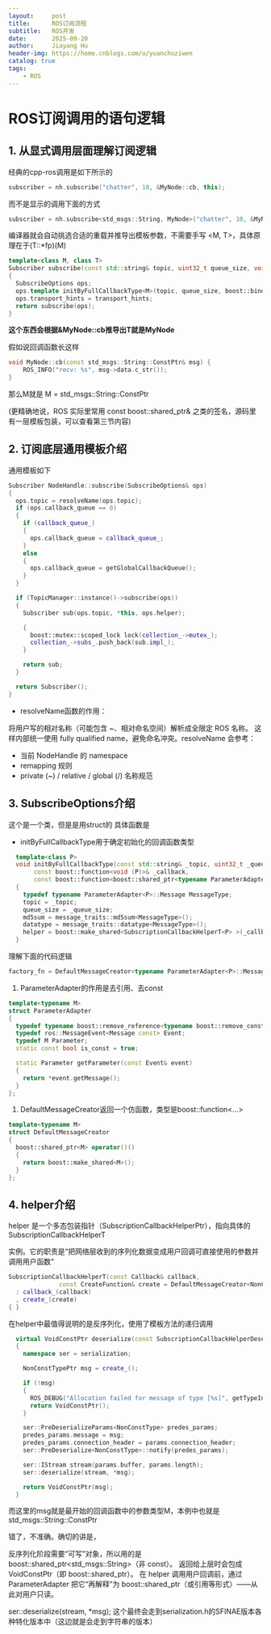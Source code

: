 ```yaml
---
layout:     post
title:      ROS订阅流程
subtitle:   ROS开发
date:       2025-09-20
author:     Jiayang Hu
header-img: https://home.cnblogs.com/u/yuanchuziwen
catalog: true
tags:
    - ROS
---
```



# ROS订阅调用的语句逻辑

## 1. 从显式调用层面理解订阅逻辑
   
经典的cpp-ros调用是如下所示的
```cpp
subscriber = nh.subscribe("chatter", 10, &MyNode::cb, this);
```

而不是显示的调用下面的方式
```cpp
subscriber = nh.subscribe<std_msgs::String, MyNode>("chatter", 10, &MyNode::cb, this);
```

编译器就会自动挑选合适的重载并推导出模板参数，不需要手写 <M, T>，具体原理在于(T::*fp)(M)

```cpp
template<class M, class T>
Subscriber subscribe(const std::string& topic, uint32_t queue_size, void(T::*fp)(M), T* obj, const TransportHints& transport_hints = TransportHints())
{
  SubscribeOptions ops;
  ops.template initByFullCallbackType<M>(topic, queue_size, boost::bind(fp, obj, boost::placeholders::_1));
  ops.transport_hints = transport_hints;
  return subscribe(ops);
}
```

**这个东西会根据&MyNode::cb推导出T就是MyNode**

假如说回调函数长这样

```cpp
void MyNode::cb(const std_msgs::String::ConstPtr& msg) {
    ROS_INFO("recv: %s", msg->data.c_str());
}
```
那么M就是 M = std_msgs::String::ConstPtr

(更精确地说，ROS 实际里常用 const boost::shared_ptr<const std_msgs::String>& 之类的签名，源码里有一层模板包装，可以查看第三节内容)

## 2. 订阅底层通用模板介绍

通用模板如下

```cpp
Subscriber NodeHandle::subscribe(SubscribeOptions& ops)
{
  ops.topic = resolveName(ops.topic);
  if (ops.callback_queue == 0)
  {
    if (callback_queue_)
    {
      ops.callback_queue = callback_queue_;
    }
    else
    {
      ops.callback_queue = getGlobalCallbackQueue();
    }
  }

  if (TopicManager::instance()->subscribe(ops))
  {
    Subscriber sub(ops.topic, *this, ops.helper);

    {
      boost::mutex::scoped_lock lock(collection_->mutex_);
      collection_->subs_.push_back(sub.impl_);
    }

    return sub;
  }

  return Subscriber();
}

```

- resolveName函数的作用：

将用户写的相对名称（可能包含 ~、相对命名空间）解析成全限定 ROS 名称。
这样内部统一使用 fully qualified name，避免命名冲突。resolveName 会参考：

- 当前 NodeHandle 的 namespace
- remapping 规则
- private (~) / relative / global (/) 名称规范


## 3. SubscribeOptions介绍
这个是一个类，但是是用struct的
具体函数是

- initByFullCallbackType用于确定初始化的回调函数类型
  
```cpp
  template<class P>
  void initByFullCallbackType(const std::string& _topic, uint32_t _queue_size,
       const boost::function<void (P)>& _callback,
       const boost::function<boost::shared_ptr<typename ParameterAdapter<P>::Message>(void)>& factory_fn = DefaultMessageCreator<typename ParameterAdapter<P>::Message>())
  {
    typedef typename ParameterAdapter<P>::Message MessageType;
    topic = _topic;
    queue_size = _queue_size;
    md5sum = message_traits::md5sum<MessageType>();
    datatype = message_traits::datatype<MessageType>();
    helper = boost::make_shared<SubscriptionCallbackHelperT<P> >(_callback, factory_fn);
  }
```

理解下面的代码逻辑
```cpp
factory_fn = DefaultMessageCreator<typename ParameterAdapter<P>::Message>
```

1. ParameterAdapter的作用是去引用、去const

```cpp
template<typename M>
struct ParameterAdapter
{
  typedef typename boost::remove_reference<typename boost::remove_const<M>::type>::type Message;
  typedef ros::MessageEvent<Message const> Event;
  typedef M Parameter;
  static const bool is_const = true;

  static Parameter getParameter(const Event& event)
  {
    return *event.getMessage();
  }
};
```

1. DefaultMessageCreator返回一个仿函数，类型是boost::function<...>

```cpp
template<typename M>
struct DefaultMessageCreator
{
  boost::shared_ptr<M> operator()()
  {
    return boost::make_shared<M>();
  }
};
```

## 4. helper介绍

helper 是一个多态包装指针（SubscriptionCallbackHelperPtr），指向具体的 SubscriptionCallbackHelperT<P> 实例。它的职责是“把网络层收到的序列化数据变成用户回调可直接使用的参数并调用用户函数”

```cpp
SubscriptionCallbackHelperT(const Callback& callback, 
		      const CreateFunction& create = DefaultMessageCreator<NonConstType>())
  : callback_(callback)
  , create_(create)
{ }
```

在helper中最值得说明的是反序列化，使用了模板方法的递归调用
```cpp
  virtual VoidConstPtr deserialize(const SubscriptionCallbackHelperDeserializeParams& params)
  {
    namespace ser = serialization;

    NonConstTypePtr msg = create_();

    if (!msg)
    {
      ROS_DEBUG("Allocation failed for message of type [%s]", getTypeInfo().name());
      return VoidConstPtr();
    }

    ser::PreDeserializeParams<NonConstType> predes_params;
    predes_params.message = msg;
    predes_params.connection_header = params.connection_header;
    ser::PreDeserialize<NonConstType>::notify(predes_params);

    ser::IStream stream(params.buffer, params.length);
    ser::deserialize(stream, *msg);

    return VoidConstPtr(msg);
  }
```

而这里的msg就是最开始的回调函数中的参数类型M，本例中也就是std_msgs::String::ConstPtr

错了，不准确。确切的讲是，

反序列化阶段需要“可写”对象，所以用的是 boost::shared_ptr<std_msgs::String>（非 const）。
返回给上层时会包成 VoidConstPtr（即 boost::shared_ptr<void const>）。
在 helper 调用用户回调前，通过 ParameterAdapter 把它“再解释”为 boost::shared_ptr<const std_msgs::String>（或引用等形式）——从此对用户只读。


ser::deserialize(stream, *msg);
这个最终会走到serialization.h的SFINAE版本各种特化版本中（这边就是会走到字符串的版本）